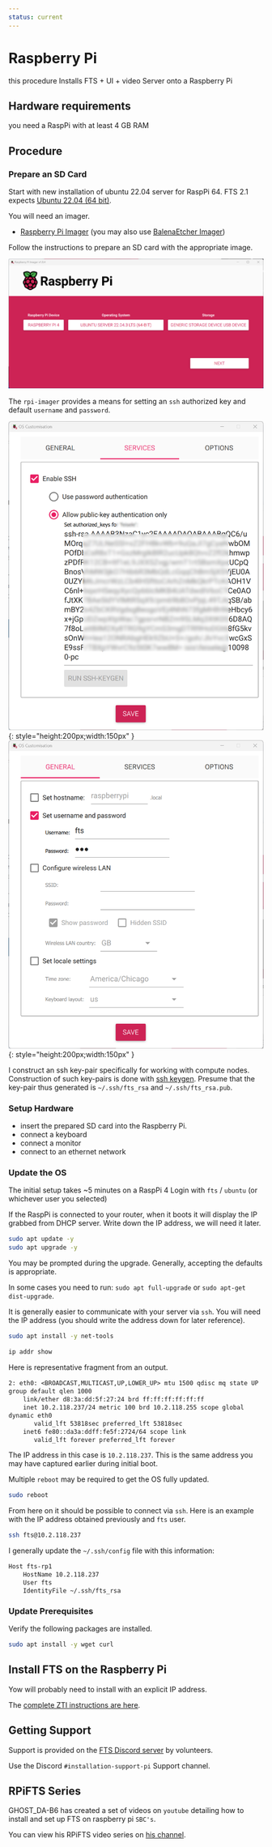 ```yaml
---
status: current
---
```


# Raspberry Pi

this procedure Installs FTS + UI + video Server onto a Raspberry Pi

## Hardware requirements
you need a RaspPi with at least 4 GB RAM

## Procedure

### Prepare an SD Card
Start with new installation of ubuntu 22.04 server for RaspPi 64.
FTS 2.1 expects [Ubuntu 22.04 (64 bit)](https://ubuntu.com/download/raspberry-pi/thank-you?version=22.04.3&architecture=server-arm64+raspi).

You will need an imager.

* [Raspberry Pi Imager](https://www.raspberrypi.com/software/) (you may also use [BalenaEtcher Imager](https://www.balena.io/etcher))

Follow the instructions to prepare an SD card with the appropriate image.

![](rpi-imager.png)

The `rpi-imager` provides a means for setting an `ssh` authorized key
and default `username` and `password`. 

![](rpi-imager-ssh-settings.png){: style="height:200px;width:150px" }
![](rpi-imager-general-settings.png){: style="height:200px;width:150px" }

I construct an ssh key-pair specifically for working with compute nodes.
Construction of such key-pairs is done with [ssh keygen](https://www.ssh.com/academy/ssh/keygen).
Presume that the key-pair thus generated is `~/.ssh/fts_rsa` and `~/.ssh/fts_rsa.pub`.

### Setup Hardware

 * insert the prepared SD card into the Raspberry Pi.
 * connect a keyboard
 * connect a monitor
 * connect to an ethernet network

### Update the OS

The initial setup takes ~5 minutes on a RaspPi 4
Login with `fts` / `ubuntu` (or whichever user you selected)

If the RaspPi is connected to your router,
when it boots it will display the IP grabbed from DHCP server.
Write down the IP address, we will need it later.

```bash
sudo apt update -y 
sudo apt upgrade -y
```
You may be prompted during the upgrade.
Generally, accepting the defaults is appropriate.

In some cases you need to run: 
```sudo apt full-upgrade``` or ```sudo apt-get dist-upgrade```.

It is generally easier to communicate with your server via `ssh`.
You will need the IP address (you should write the address down for later reference).
```bash
sudo apt install -y net-tools
```
```bash
ip addr show
```
Here is representative fragment from an output.
```text
2: eth0: <BROADCAST,MULTICAST,UP,LOWER_UP> mtu 1500 qdisc mq state UP group default qlen 1000
    link/ether d8:3a:dd:5f:27:24 brd ff:ff:ff:ff:ff:ff
    inet 10.2.118.237/24 metric 100 brd 10.2.118.255 scope global dynamic eth0
       valid_lft 53818sec preferred_lft 53818sec
    inet6 fe80::da3a:ddff:fe5f:2724/64 scope link
       valid_lft forever preferred_lft forever
```
The IP address in this case is `10.2.118.237`.
This is the same address you may have captured earlier during initial boot.

Multiple `reboot` may be required to get the OS fully updated.
```bash
sudo reboot 
```

From here on it should be possible to connect via `ssh`.
Here is an example with the IP address obtained previously and `fts` user.
```bash
ssh fts@10.2.118.237
```
I generally update the `~/.ssh/config` file with this information:
```config 
Host fts-rp1
    HostName 10.2.118.237
    User fts
    IdentityFile ~/.ssh/fts_rsa
```

### Update Prerequisites

Verify the following packages are installed.
```bash
sudo apt install -y wget curl
```

## Install FTS on the Raspberry Pi

Yow will probably need to install with an explicit IP address.

The [complete ZTI instructions are here](../../mechanism/Ansible/ZeroTouchInstall.md).


## Getting Support

Support is provided on the [FTS Discord server](https://discord.gg/m8cBzQM2te) by volunteers.

Use the Discord `#installation-support-pi` Support channel.

## RPiFTS Series

GHOST_DA-B6 has created a set of videos on `youtube` detailing how to install
and set up FTS on raspberry pi `SBC's`.

You can view his RPiFTS video series on
[his channel](https://www.youtube.com/channel/UC--WpY--HV7PymMWLgfflZA).

